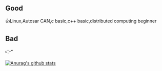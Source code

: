 ## Good
:thumbsup:Linux,Autosar CAN,c basic,c++ basic,distributed computing beginner

## Bad
:point_right:*


[![Anurag's github stats](https://github-readme-stats.vercel.app/api?username=tgut&show_icons=true)](https://github.com/anuraghazra/github-readme-stats)
